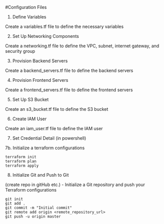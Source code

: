 #Configuration Files

1. Define Variables

Create a variables.tf file to define the necessary variables

2. Set Up Networking Components

Create a networking.tf file to define the VPC, subnet, internet gateway, and security group

3. Provision Backend Servers

Create a backend_servers.tf file to define the backend servers

4. Provision Frontend Servers

Create a frontend_servers.tf file to define the frontend servers

5. Set Up S3 Bucket

Create an s3_bucket.tf file to define the S3 bucket

6. Create IAM User

Create an iam_user.tf file to define the IAM user

7. Set Credential Detail (in powershell)
 
7b. Initialize a terraform configurations

    terraform init
    terraform plan
    terraform apply

8. Initialize Git and Push to Git

(create repo in gitHub etc.) - Initialize a Git repository and push your Terraform configurations

    git init
    git add .
    git commit -m "Initial commit"
    git remote add origin <remote_repository_url>
    git push -u origin master


